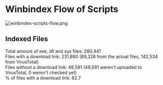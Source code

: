 # Winbindex Flow of Scripts

![winbindex-scripts-flow.png](winbindex-scripts-flow.png)

## Indexed Files

<!--FileStats-->
Total amount of exe, dll and sys files: 280,441  
Files with a download link: 231,860 (89,326 from the actual files, 142,534 from VirusTotal)  
Files without a download link: 48,581 (48,581 weren't uploaded to VirusTotal, 0 weren't checked yet)  
% of files with a download link: 82.7  
<!--/FileStats-->

